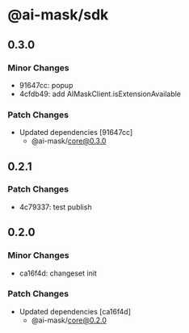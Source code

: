 # @ai-mask/sdk

## 0.3.0

### Minor Changes

- 91647cc: popup
- 4cfdb49: add AIMaskClient.isExtensionAvailable

### Patch Changes

- Updated dependencies [91647cc]
  - @ai-mask/core@0.3.0

## 0.2.1

### Patch Changes

- 4c79337: test publish

## 0.2.0

### Minor Changes

- ca16f4d: changeset init

### Patch Changes

- Updated dependencies [ca16f4d]
  - @ai-mask/core@0.2.0

